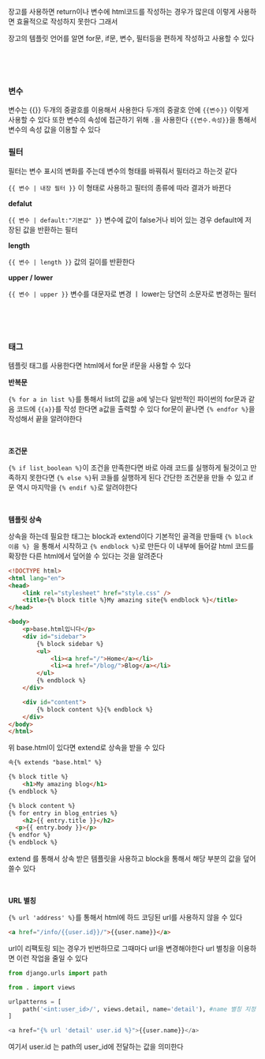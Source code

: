 장고를 사용하면 return이나 변수에 html코드를 작성하는 경우가 많은데 이렇게 사용하면 효율적으로 작성하지 못한다 그래서 

장고의 템플릿 언어를 알면 for문, if문, 변수, 필터등을 편하게 작성하고 사용할 수 있다

&nbsp;

&nbsp;

### 변수

변수는 {{}} 두개의 중괄호를 이용해서 사용한다 두개의 중괄호 안에 `{{변수}}` 이렇게 사용할 수 있다  또한 변수의 속성에 접근하기 위해 `.`을 사용한다 `{{변수.속성}}`을 통해서 변수의 속성 값을 이용할 수 있다



### 필터

필터는 변수 표시의 변화를 주는데 변수의 형태를 바꿔줘서 필터라고 하는것 같다

`{{ 변수 | 내장 필터 }}` 이 형태로 사용하고 필터의 종류에 따라 결과가 바뀐다

**defalut**

`{{ 변수 | default:"기본값" }}` 변수에 값이 false거나 비어 있는 경우 default에 저장된 값을 반환하는 필터

**length**

`{{ 변수 | length }}` 값의 길이를 반환한다

**upper / lower**

`{{ 변수 | upper }}`  변수를 대문자로 변경 ㅣ lower는 당연히 소문자로 변경하는 필터

&nbsp;

&nbsp;

### 태그

템플릿 태그를 사용한다면 html에서 for문 if문을 사용할 수 있다

**반복문**

`{% for a in list %}`를 통해서 list의 값을 a에 넣는다 일반적인 파이썬의 for문과 같음 코드에 `{{a}}`를 작성 한다면 a값을 출력할 수 있다 for문이 끝나면 `{% endfor %}`을 작성해서 끝을 알려야한다

&nbsp;

**조건문** 

`{% if list_boolean %}`이 조건을 만족한다면 바로 아래 코드를 실행하게 될것이고 만족하지 못한다면  `{% else %}`뒤 코들를 실행하게 된다 간단한 조건문을 만들 수 있고 if문 역시 마지막을 `{% endif %}`로 알려야한다

&nbsp;

**템플릿 상속**

상속을 하는데 필요한 태그는 block과 extend이다 기본적인 골격을 만들때 `{% block 이름 %} `을 통해서 시작하고 `{% endblock %}`로 만든다 이 내부에 들어갈 html 코드를 확장한 다른 html에서 덮어쓸 수 있다는 것을 알려준다

``` html
<!DOCTYPE html>
<html lang="en">
<head>
    <link rel="stylesheet" href="style.css" />
    <title>{% block title %}My amazing site{% endblock %}</title>
</head>

<body>
  	<p>base.html입니다</p>
    <div id="sidebar">
        {% block sidebar %}
        <ul>
            <li><a href="/">Home</a></li>
            <li><a href="/blog/">Blog</a></li>
        </ul>
        {% endblock %}
    </div>

    <div id="content">
        {% block content %}{% endblock %}
    </div>
</body>
</html>
```

위 base.html이 있다면 extend로 상속을 받을 수 있다

```html
속{% extends "base.html" %}

{% block title %}
	<h1>My amazing blog</h1>
{% endblock %}

{% block content %}
{% for entry in blog_entries %}
	<h2>{{ entry.title }}</h2>
  <p>{{ entry.body }}</p>
{% endfor %}
{% endblock %}
```

extend 를 통해서 상속 받은 템플릿을 사용하고 block을 통해서 해당 부분의 값을 덮어 쓸수 있다

&nbsp;

**URL 별칭**

`{% url 'address' %}`를 통해서 html에 하드 코딩된 url를 사용하지 않을 수 있다

```html
<a href="/info/{{user.id}}/">{{user.name}}</a>
```

url이 리팩토링 되는 경우가 빈번하므로 그때마다 url을 변경해야한다 url 별칭을 이용하면 이런 작업을 줄일 수 있다

``` python
from django.urls import path

from . import views

urlpatterns = [
    path('<int:user_id>/', views.detail, name='detail'), #name 별칭 지정
]
```

``` python
<a href="{% url 'detail' user.id %}">{{user.name}}</a>
```

여기서 user.id 는 path의 user_id에 전달하는 값을 의미한다

